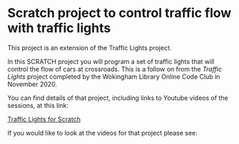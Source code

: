 # Scratch project to control traffic flow with traffic lights

This project is an extension of the Traffic Lights project.

In this SCRATCH project you will program a set of traffic lights that will control the flow of cars at crossroads. This is a follow on from the *Traffic Lights* project completed by the Wokingham Library Online Code Club in November 2020. 

You can find details of that project, including links to Youtube videos of the sessions, at this link:

[Traffic Lights for Scratch](../../../OnlineCodeclub/blob/master/traffic_lights.md)


If you would like to look at the videos for that project please see:


